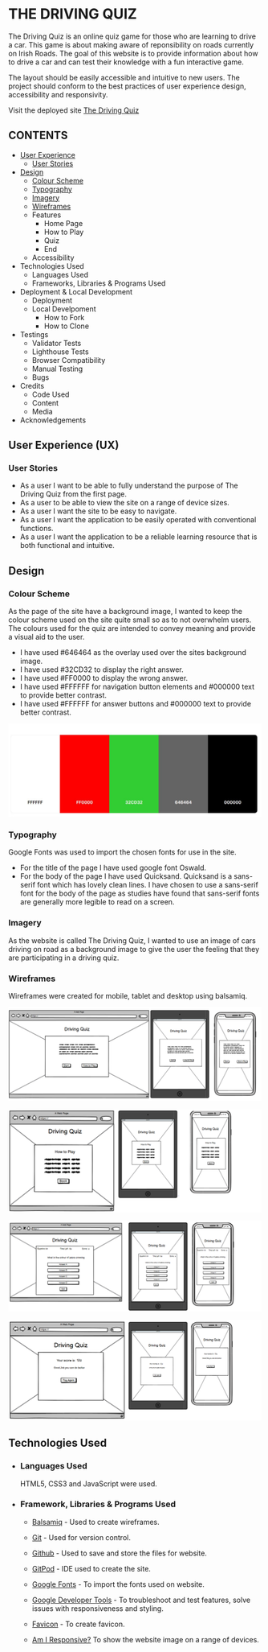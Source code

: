 # THE DRIVING QUIZ

The Driving Quiz is an online quiz game for those who are learning to drive a car. This game is about making aware of reponsibility on roads currently on Irish Roads. The goal of this website is to provide information about how to drive a car and can test their knowledge with a fun interactive game.
      
The layout should be easily accessible and intuitive to new users. The project should conform
to the best practices of user experience design, accessibility and responsivity.

Visit the deployed site [The Driving Quiz](https://dania2021.github.io/thedriving-quiz/)

## CONTENTS
* [User Experience](#user-experience-ux)
  * [User Stories](#user-stories)
* [Design](#design)
  * [Colour Scheme](#colour-scheme)
  * [Typography](#typography)
  * [Imagery](#imagery)
  * [Wireframes](#wireframes)
  * Features
     * Home Page
     * How to Play
     * Quiz
     * End
  * Accessibility
* Technologies Used
  * Languages Used
  * Frameworks, Libraries & Programs Used
* Deployment & Local Development
  * Deployment
  * Local Develpoment
    * How to Fork
    * How to Clone
* Testings
  * Validator Tests
  * Lighthouse Tests
  * Browser Compatibility
  * Manual Testing
  * Bugs
* Credits
  * Code Used
  * Content
  * Media 
* Acknowledgements

## User Experience (UX)

  ### User Stories
  * As a user I want to be able to fully understand the purpose of The Driving Quiz from the first page.
  * As a user to be able to view the site on a range of device sizes.
  * As a user I want the site to be easy to navigate.
  * As a user I want the application to be easily operated with conventional functions.
  * As a user I want the application to be a reliable learning resource that is both functional and intuitive.

## Design

  ### Colour Scheme
  
  As the page of the site have a background image, I wanted to keep the colour scheme used on the site quite small so as to not overwhelm users. The colours used for the quiz are intended to convey meaning and provide a visual aid to the user.

  * I have used #646464 as the overlay used over the sites background image.
  * I have used #32CD32 to display the right answer.
  * I have used #FF0000 to display the wrong answer.
  * I have used #FFFFFF for navigation button elements and #000000 text to provide better contrast.
  * I have used #FFFFFF for answer buttons and #000000 text to provide better contrast.

  ![Colour palette](/assets/readme-images/color-palette.JPG "Colour palette")

  ### Typography

  Google Fonts was used to import the chosen fonts for use in the site.

  * For the title of the page I have used google font Oswald.
  * For the body of the page I have used Quicksand. Quicksand is a sans-serif font which has lovely clean lines. I have chosen to use a sans-serif font for the body of the page as studies have found that sans-serif fonts are generally more legible to read on a screen.

  ### Imagery

  As the website is called The Driving Quiz, I wanted to use an image of cars driving on road as a background image to give the user the feeling that they are participating in a driving quiz.

  ### Wireframes

  Wireframes were created for mobile, tablet and desktop using balsamiq.

  ![Home page wireframe](/assets/readme-images/home-page-wireframe.png "Home page wireframe")

  ![How to play wireframe](/assets/readme-images/how-to-play-wireframe.png "How to play wireframe")

  ![Quiz wireframe](/assets/readme-images/quiz-wireframe.png "Quiz wireframe")

  ![End game wireframe](/assets/readme-images/end-game-wireframe.png "End game wireframe")

## Technologies Used

  * ### Languages Used

     HTML5, CSS3 and JavaScript were used.

  * ### Framework, Libraries & Programs Used

     * [Balsamiq](https://balsamiq.com/) - Used to create wireframes.

     * [Git](https://git-scm.com/) - Used for version control.
     
     * [Github](https://github.com/) - Used to save and store the files for website.

     * [GitPod](https://gitpod.io/workspaces) - IDE used to create the site.

     * [Google Fonts](https://fonts.google.com/) - To import the fonts used on website.

     * [Google Developer Tools](https://developer.chrome.com/docs/) - To troubleshoot and test features, solve issues with responsiveness and styling.

     * [Favicon](https://favicon.io/) - To create favicon. 

     * [Am I Responsive?](https://ui.dev/amiresponsive?)  To show the website image on a range of devices.
